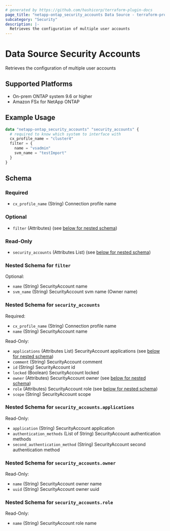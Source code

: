 ```yaml
---
# generated by https://github.com/hashicorp/terraform-plugin-docs
page_title: "netapp-ontap_security_accounts Data Source - terraform-provider-netapp-ontap"
subcategory: "Security"
description: |-
  Retrieves the configuration of multiple user accounts
---
```


# Data Source Security Accounts

Retrieves the configuration of multiple user accounts

## Supported Platforms

* On-prem ONTAP system 9.6 or higher
* Amazon FSx for NetApp ONTAP

## Example Usage

```terraform
data "netapp-ontap_security_accounts" "security_accounts" {
  # required to know which system to interface with
  cx_profile_name = "cluster4"
  filter = {
    name = "vsadmin"
    svm_name = "testImport"
  }
}
```

<!-- schema generated by tfplugindocs -->
## Schema

### Required

- `cx_profile_name` (String) Connection profile name

### Optional

- `filter` (Attributes) (see [below for nested schema](#nestedatt--filter))

### Read-Only

- `security_accounts` (Attributes List) (see [below for nested schema](#nestedatt--security_accounts))

<a id="nestedatt--filter"></a>

### Nested Schema for `filter`

Optional:

- `name` (String) SecurityAccount name
- `svm_name` (String) SecurityAccount svm name (Owner name)

<a id="nestedatt--security_accounts"></a>

### Nested Schema for `security_accounts`

Required:

- `cx_profile_name` (String) Connection profile name
- `name` (String) SecurityAccount name

Read-Only:

- `applications` (Attributes List) SecurityAccount applications (see [below for nested schema](#nestedatt--security_accounts--applications))
- `comment` (String) SecurityAccount comment
- `id` (String) SecurityAccount id
- `locked` (Boolean) SecurityAccount locked
- `owner` (Attributes) SecurityAccount owner (see [below for nested schema](#nestedatt--security_accounts--owner))
- `role` (Attributes) SecurityAccount role (see [below for nested schema](#nestedatt--security_accounts--role))
- `scope` (String) SecurityAccount scope

<a id="nestedatt--security_accounts--applications"></a>

### Nested Schema for `security_accounts.applications`

Read-Only:

- `application` (String) SecurityAccount application
- `authentication_methods` (List of String) SecurityAccount authentication methods
- `second_authentication_method` (String) SecurityAccount second authentication method

<a id="nestedatt--security_accounts--owner"></a>

### Nested Schema for `security_accounts.owner`

Read-Only:

- `name` (String) SecurityAccount owner name
- `uuid` (String) SecurityAccount owner uuid

<a id="nestedatt--security_accounts--role"></a>

### Nested Schema for `security_accounts.role`

Read-Only:

- `name` (String) SecurityAccount role name
